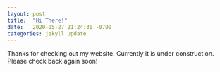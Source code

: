 ```yaml
---
layout: post
title:  "Hi There!"
date:   2020-05-27 21:24:30 -0700
categories: jekyll update
---
```

Thanks for checking out my website. Currently it is under construction. Please check back again soon!
